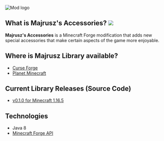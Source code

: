 ![Mod logo](https://github.com/Majrusz/MajruszsAccessories/blob/1.16.5/accessories_main.png?raw=true)

## What is Majrusz's Accessories? [![](http://cf.way2muchnoise.eu/full_majrusz-accessories_downloads.svg)](https://www.curseforge.com/minecraft/mc-mods/majrusz-library)
**Majrusz's Accessories** is a Minecraft Forge modification that adds new special
accessories that make certain aspects of the game more enjoyable.

## Where is Majrusz Library available?
- [Curse Forge](https://www.curseforge.com/minecraft/mc-mods/majrusz-accessories)
- [Planet Minecraft](https://www.planetminecraft.com/mod/majrusz-accessories/)

## Current Library Releases (Source Code)
- [v0.1.0 for Minecraft 1.16.5](https://github.com/Majrusz/MajruszAccessories/tree/1.16.5)

## Technologies
- Java 8
- [Minecraft Forge API](https://github.com/MinecraftForge/MinecraftForge)

